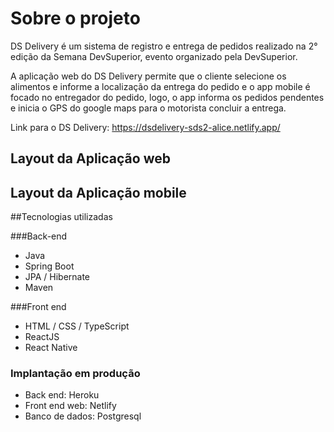 # Sobre o projeto
DS Delivery é um sistema de registro e entrega de pedidos realizado na 2° edição da Semana DevSuperior, evento organizado pela DevSuperior.

A aplicação web do DS Delivery permite que o cliente selecione os alimentos e informe a localização da entrega do pedido e o app mobile é focado no entregador do pedido, logo, o app informa os pedidos pendentes e inicia o GPS do google maps para o motorista concluir a entrega.

Link para o DS Delivery: https://dsdelivery-sds2-alice.netlify.app/

## Layout da Aplicação web

## Layout da Aplicação mobile

##Tecnologias utilizadas

###Back-end

* Java
* Spring Boot
* JPA / Hibernate
* Maven

###Front end

* HTML / CSS / TypeScript
* ReactJS
* React Native

### Implantação em produção

* Back end: Heroku
* Front end web: Netlify
* Banco de dados: Postgresql
